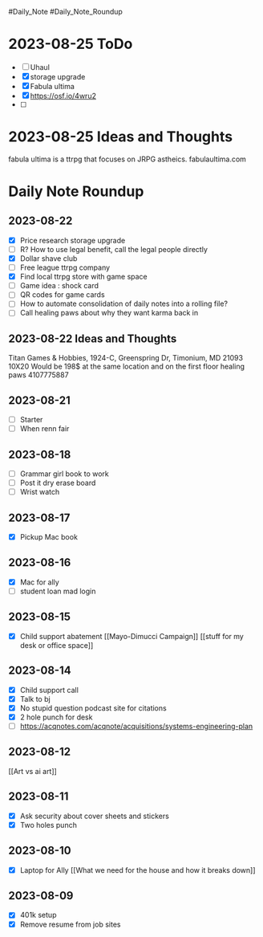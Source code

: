 #Daily_Note #Daily_Note_Roundup
# 2023-08-25 ToDo
- [ ] Uhaul
- [x] storage upgrade
- [x] Fabula ultima
- [x] https://osf.io/4wru2
- [ ] 

# 2023-08-25 Ideas and Thoughts
fabula ultima is a ttrpg that focuses on JRPG astheics. fabulaultima.com

# Daily Note Roundup
## 2023-08-22
- [x] Price research storage upgrade
- [ ] R? How to use legal benefit, call the legal people directly
- [x] Dollar shave club
- [ ] Free league ttrpg company 
- [x] Find local ttrpg store with game space 
- [ ] Game idea : shock card
- [ ] QR codes for game cards
- [ ] How to automate consolidation of daily notes into a rolling file?
- [ ] Call healing paws about why they want karma back in
## 2023-08-22 Ideas and Thoughts
Titan Games & Hobbies, 1924-C, Greenspring Dr, Timonium, MD 21093
10X20 Would be 198$ at the same location and on the first floor
healing paws 4107775887
## 2023-08-21
- [ ] Starter
- [ ] When renn fair
## 2023-08-18
- [ ] Grammar girl book to work 
- [ ] Post it dry erase board
- [ ] Wrist watch 
## 2023-08-17
- [x] Pickup Mac book
## 2023-08-16
- [x] Mac for ally
- [ ] student loan mad login
## 2023-08-15
- [x] Child support abatement 
[[Mayo-Dimucci Campaign]]
[[stuff for my desk or office space]]
## 2023-08-14
- [x] Child support call
- [x] Talk to bj
- [x] No stupid question podcast site for citations 
- [x] 2 hole punch for desk
- [ ] https://acqnotes.com/acqnote/acquisitions/systems-engineering-plan
## 2023-08-12
[[Art vs ai art]]
## 2023-08-11
- [x] Ask security about cover sheets and stickers
- [x] Two holes punch
## 2023-08-10
- [x] Laptop for Ally
[[What we need for the house and how it breaks down]]
## 2023-08-09
- [x] 401k setup
- [x] Remove resume from job sites
